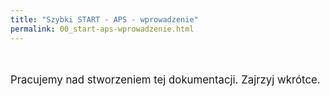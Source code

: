 ```yaml
---
title: "Szybki START - APS - wprowadzenie"
permalink: 00_start-aps-wprowadzenie.html 
---
```


<br/>
<br/>
<span style="font-size:1.2em;" class="label label-primary">Pracujemy nad stworzeniem tej dokumentacji. Zajrzyj wkrótce.</span>